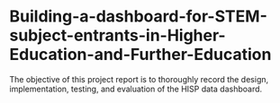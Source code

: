 # Building-a-dashboard-for-STEM-subject-entrants-in-Higher-Education-and-Further-Education
The objective of this project report is to thoroughly record the design, implementation, testing, and evaluation of the HISP data dashboard. 
